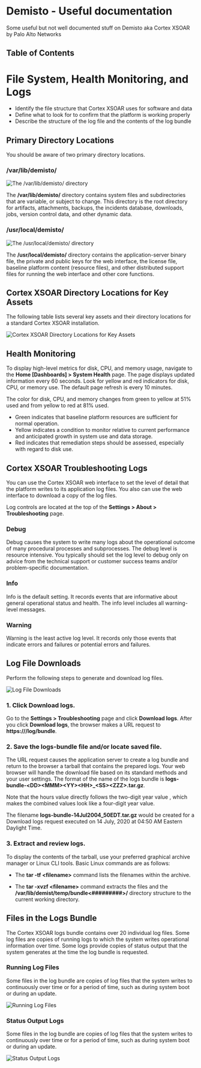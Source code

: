 # Demisto - Useful documentation
Some useful but not well documented stuff on Demisto aka Cortex XSOAR by Palo Alto Networks

## Table of Contents


# File System, Health Monitoring, and Logs
- Identify the file structure that Cortex XSOAR uses for software and data
- Define what to look for to confirm that the platform is working properly
- Describe the structure of the log file and the contents of the log bundle

## Primary Directory Locations
You should be aware of two primary directory locations.
### /var/lib/demisto/

![The /var/lib/demisto/ directory](./img/var-lib-demisto.png)

The **/var/lib/demisto/** directory contains system files and subdirectories that are variable, or subject to change. This 
directory is the root directory for artifacts, attachments, backups, the incidents database, downloads, jobs, version 
control data, and other dynamic data.

### /usr/local/demisto/

![The /usr/local/demisto/ directory](./img/usr-local-demisto.png)

The **/usr/local/demisto/** directory contains the application-server binary file, the private and public keys for the web 
interface, the license file, baseline platform content (resource files), and other distributed support files for running 
the web interface and other core functions.

## Cortex XSOAR Directory Locations for Key Assets
The following table lists several key assets and their directory locations for a standard Cortex XSOAR installation.

![Cortex XSOAR Directory Locations for Key Assets](./img/directories.png)

## Health Monitoring
To display high-level metrics for disk, CPU, and memory usage, navigate to the **Home [Dashboards] > System Health** page. 
The page displays updated information every 60 seconds. Look for yellow and red indicators for disk, CPU, or memory use. 
The default page refresh is every 10 minutes. 

The color for disk, CPU, and memory changes from green to yellow at 51% used and from yellow to red at 81% used. 

- Green indicates that baseline platform resources are sufficient for normal operation.
- Yellow indicates a condition to monitor relative to current performance and anticipated growth in system use and data 
storage.
- Red indicates that remediation steps should be assessed, especially with regard to disk use.

## Cortex XSOAR Troubleshooting Logs
You can use the Cortex XSOAR web interface to set the level of detail that the platform writes to its application log 
files. You also can use the web interface to download a copy of the log files. 

Log controls are located at the top of the **Settings > About > Troubleshooting** page.

### Debug
Debug causes the system to write many logs about the operational outcome of many procedural processes and subprocesses. 
The debug level is resource intensive. You typically should set the log level to debug only on advice from the technical 
support or customer success teams and/or problem-specific documentation.

### Info
Info is the default setting. It records events that are informative about general operational status and health. The 
info level includes all warning-level messages.

### Warning
Warning is the least active log level. It records only those events that indicate errors and failures or potential 
errors and failures.

## Log File Downloads
Perform the following steps to generate and download log files. 

![Log File Downloads](./img/logs-download.png)

### 1. Click Download logs.
Go to the **Settings > Troubleshooting** page and click **Download logs**. After you click **Download logs**, the 
browser makes a URL request to **https://<server-name-or-IP-address>/log/bundle**. 

### 2. Save the logs-bundle file and/or locate saved file. 
The URL request causes the application server to create a log bundle and return to the browser a tarball that contains 
the prepared logs. Your web browser will handle the download file based on its standard methods and your user settings.
The format of the name of the logs bundle is **logs-bundle-\<DD>\<MMM>\<YY>\<HH>_\<SS>\<ZZZ>.tar.gz**.

Note that the hours value <HH> directly follows the two-digit year value <YY>, which makes the combined values look 
like a four-digit year value.

The filename **logs-bundle-14Jul2004_50EDT.tar.gz** would be created for a Download logs request executed on 14 July, 
2020 at 04:50 AM Eastern Daylight Time.

### 3. Extract and review logs.
To display the contents of the tarball, use your preferred graphical archive manager or Linux CLI tools. Basic Linux 
commands are as follows:

- The **tar -tf \<filename>** command lists the filenames within the archive. 

- The **tar -xvzf \<filename>** command extracts the files and the **/var/lib/demist/temp/bundle<#########>/** directory 
structure to the current working directory.

## Files in the Logs Bundle
The Cortex XSOAR logs bundle contains over 20 individual log files. Some log files are copies of running logs to which 
the system writes operational information over time. Some logs provide copies of status output that the system generates 
at the time the log bundle is requested.

### Running Log Files
Some files in the log bundle are copies of log files that the system writes to continuously over time or for a period of 
time, such as during system boot or during an update.

![Running Log Files](./img/running-logs.png)

### Status Output Logs
Some files in the log bundle are copies of log files that the system writes to continuously over time or for a period of 
time, such as during system boot or during an update.

![Status Output Logs](./img/status-output-logs.png)
